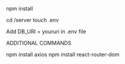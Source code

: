 npm install

cd /server
touch .env

Add DB_URI = youruri in .env file

ADDITIONAL COMMANDS

npm install axios
npm install react-router-dom
